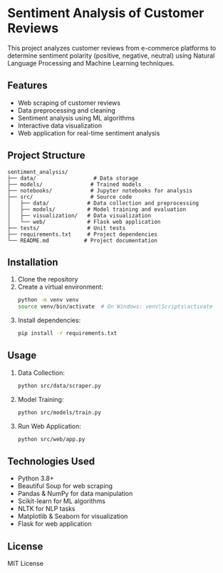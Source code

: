 # Sentiment Analysis of Customer Reviews

This project analyzes customer reviews from e-commerce platforms to determine sentiment polarity (positive, negative, neutral) using Natural Language Processing and Machine Learning techniques.

## Features

- Web scraping of customer reviews
- Data preprocessing and cleaning
- Sentiment analysis using ML algorithms
- Interactive data visualization
- Web application for real-time sentiment analysis

## Project Structure

```
sentiment_analysis/
├── data/                  # Data storage
├── models/               # Trained models
├── notebooks/            # Jupyter notebooks for analysis
├── src/                  # Source code
│   ├── data/            # Data collection and preprocessing
│   ├── models/          # Model training and evaluation
│   ├── visualization/   # Data visualization
│   └── web/             # Flask web application
├── tests/               # Unit tests
├── requirements.txt     # Project dependencies
└── README.md           # Project documentation
```

## Installation

1. Clone the repository
2. Create a virtual environment:
   ```bash
   python -m venv venv
   source venv/bin/activate  # On Windows: venv\Scripts\activate
   ```
3. Install dependencies:
   ```bash
   pip install -r requirements.txt
   ```

## Usage

1. Data Collection:
   ```bash
   python src/data/scraper.py
   ```

2. Model Training:
   ```bash
   python src/models/train.py
   ```

3. Run Web Application:
   ```bash
   python src/web/app.py
   ```

## Technologies Used

- Python 3.8+
- Beautiful Soup for web scraping
- Pandas & NumPy for data manipulation
- Scikit-learn for ML algorithms
- NLTK for NLP tasks
- Matplotlib & Seaborn for visualization
- Flask for web application

## License

MIT License 